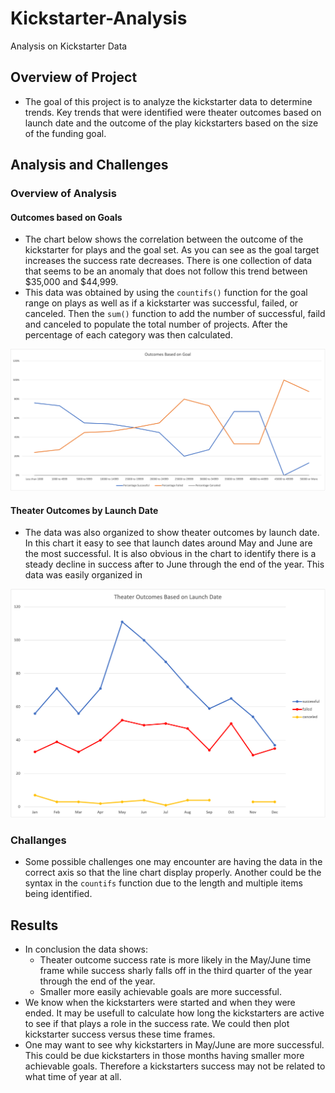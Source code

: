 # Kickstarter-Analysis
Analysis on Kickstarter Data

## Overview of Project
* The goal of this project is to analyze the kickstarter data to determine trends. Key trends that were identified were theater outcomes based on launch date and the outcome of the play kickstarters based on the size of the funding goal.

## Analysis and Challenges
### Overview of Analysis

   #### Outcomes based on Goals

* The chart below shows the correlation between the outcome of the kickstarter for plays and the goal set. As you can see as the goal target increases the success rate decreases. There is one collection of data that seems to be an anomaly that does not follow this trend between $35,000 and $44,999. 
* This data was obtained by using the `countifs()` function for the goal range on plays as well as if a kickstarter was successful, failed, or canceled. Then the `sum()` function to add the number of successful, faild and canceled to populate the total number of projects. After the percentage of each category was then calculated.

![Outcomes based on Goal](Outcomes_vs_Goals.png)

   #### Theater Outcomes by Launch Date

* The data was also organized to show theater outcomes by launch date. In this chart it easy to see that launch dates around May and June are the most successful. It is also obvious in the chart to identify there is a steady decline in success after to June through the end of the year. This data was easily organized in 

![Theater Outcomes by Launch](Theater_Outcomes_vs_Launch.png)

### Challanges

* Some possible challenges one may encounter are having the data in the correct axis so that the line chart display properly. Another could be the syntax in the `countifs` function due to the length and multiple items being identified. 

## Results
* In conclusion the data shows: 
  * Theater outcome success rate is more likely in the May/June time frame while success sharly falls off in the third quarter of the year through the end of the year.
  * Smaller more easily achievable goals are more successful.
* We know when the kickstarters were started and when they were ended. It may be usefull to calculate how long the kickstarters are active to see if that plays a role in the success rate. We could then plot kickstarter success versus these time frames.
* One may want to see why kickstarters in May/June are more successful. This could be due kickstarters in those months having smaller more achievable goals. Therefore a kickstarters success may not be related to what time of year at all. 
